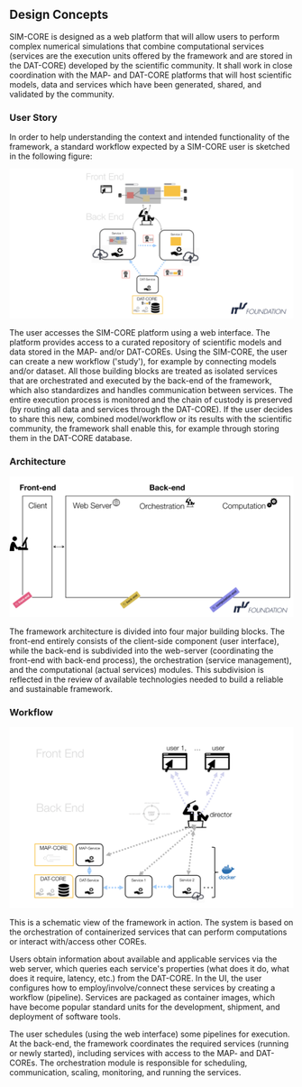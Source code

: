 

## Design Concepts

SIM-CORE is designed as a web platform that will allow users
to perform complex numerical simulations that combine computational services (services are 
the execution units offered by the framework and are
stored in the DAT-CORE)
developed by the scientific community. It shall work in close coordination with
the MAP- and DAT-CORE platforms that will host scientific models,
data and services which have been generated, shared, and validated by the community.

### User Story
In order to help understanding the context and intended functionality of the framework,
a standard workflow expected by a SIM-CORE user is sketched in the following figure:

![framework-parts](../img/workflow.png)

The user accesses the SIM-CORE platform using a web interface. The platform
provides access to a curated repository of scientific models and data stored in the MAP-
and/or DAT-COREs. Using the SIM-CORE, the user can create a new workflow ('study'), for 
example by connecting
models and/or dataset. All those building blocks are treated as isolated services
that are orchestrated and executed by the back-end of the framework, which also 
standardizes and handles communication between services. The entire execution process is
monitored and the chain of custody is preserved (by routing all data and services through 
the DAT-CORE). If the user decides to share this
new, combined model/workflow or its results with the scientific community, the framework 
shall enable
this, for example through storing them in the DAT-CORE database.

### Architecture

![framework-parts](../img/frm-parts.png)

The framework architecture is divided into four major building blocks. The front-end entirely 
consists of the client-side component (user interface), while the back-end is subdivided into 
the web-server (coordinating the front-end with back-end process), the orchestration 
(service management), and the computational (actual services) modules. This subdivision is
reflected in the review of available technologies needed to
build a reliable and sustainable framework.

### Workflow

![framework-concepts](../img/frm-concepts.png)

This is a schematic view of the framework in action. The system is based on the 
orchestration
of containerized services that can perform computations or interact with/access other 
COREs.

Users obtain information about available and applicable services via the web server, which 
queries each service's properties (what does it do, what does it require, latency, etc.) from 
the DAT-CORE.
In the UI, the user configures how to employ/involve/connect these services by creating a 
workflow (pipeline). Services are packaged as container images, which have become popular 
standard units for the development, shipment, and deployment of software tools.

The user schedules (using the web interface) some pipelines for execution. At the back-end, 
the framework coordinates the required services (running or newly started), including 
services with access
to the MAP- and DAT-COREs. The orchestration module is responsible for scheduling, 
communication, scaling, monitoring,
and running the services. 

